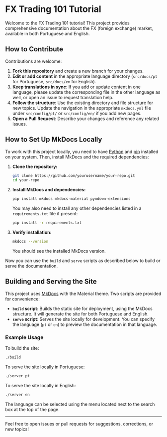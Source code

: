 # FX Trading 101 Tutorial

Welcome to the FX Trading 101 tutorial! This project provides comprehensive documentation about the FX (foreign exchange) market, available in both Portuguese and English.

## How to Contribute

Contributions are welcome:

1. **Fork this repository** and create a new branch for your changes.
2. **Edit or add content** in the appropriate language directory (`src/docs/pt` for Portuguese, `src/docs/en` for English).
3. **Keep translations in sync**: If you add or update content in one language, please update the corresponding file in the other language as well, or open an issue to request translation help.
4. **Follow the structure**: Use the existing directory and file structure for new topics. Update the navigation in the appropriate `mkdocs.yml` file under `src/config/pt/` or `src/config/en/` if you add new pages.
5. **Open a Pull Request**: Describe your changes and reference any related issues.

## How to Set Up MkDocs Locally

To work with this project locally, you need to have [Python](https://www.python.org/) and [pip](https://pip.pypa.io/en/stable/) installed on your system. Then, install MkDocs and the required dependencies:

1. **Clone the repository:**
   ```bash
   git clone https://github.com/yourusername/your-repo.git
   cd your-repo
   ```
1. **Install MkDocs and dependencies:**
   ```bash
   pip install mkdocs mkdocs-material pymdown-extensions
   ```
   You may also need to install any other dependencies listed in a `requirements.txt` file if present:
   ```bash
   pip install -r requirements.txt
   ```

1. **Verify installation:**
   ```bash
   mkdocs --version
   ```
   You should see the installed MkDocs version.

Now you can use the `build` and `serve` scripts as described below to build or serve the documentation.

## Building and Serving the Site

This project uses [MkDocs](https://www.mkdocs.org/) with the Material theme. Two scripts are provided for convenience:

- **`build` script**: Builds the static site for deployment, using the MkDocs structure. It will generate the site for both Portuguese and English.
- **`serve` script**: Serves the site locally for development. You can specify the language (`pt` or `en`) to preview the documentation in that language.

### Example Usage

To build the site:
```bash
./build
```

To serve the site locally in Portuguese:
```bash
./server pt
```

To serve the site locally in English:
```bash
./server en
```

The language can be selected using the menu located next to the search box at the top of the page.

---

Feel free to open issues or pull requests for suggestions, corrections, or new topics!
